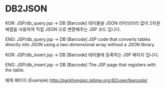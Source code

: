 # DB2JSON

KOR: JSP/db_query.jsp -> DB [Barcode] 테이블을 JSON 라이브러리 없이 2차원 배열을 사용하여 직접 JSON 으로 변환해주는 JSP 코드 입니다.

ENG: JSP/db_query.jsp -> DB [Barcode] JSP code that converts tables directly into JSON using a two-dimensional array without a JSON library.


KOR: JSP/db_insert.jsp -> DB [Barcode] 테이블에 등록하는 JSP 페이지 입니다.

ENG: JSP/db_insert.jsp -> DB [Barcode] The JSP page that registers with the table.


예제 페이지 (Example)
http://parkhongsic.iptime.org:82/user/barcode/

